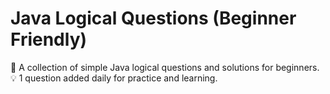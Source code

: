 # Java Logical Questions (Beginner Friendly)

📌 A collection of simple Java logical questions and solutions for beginners.  
💡 1 question added daily for practice and learning.


